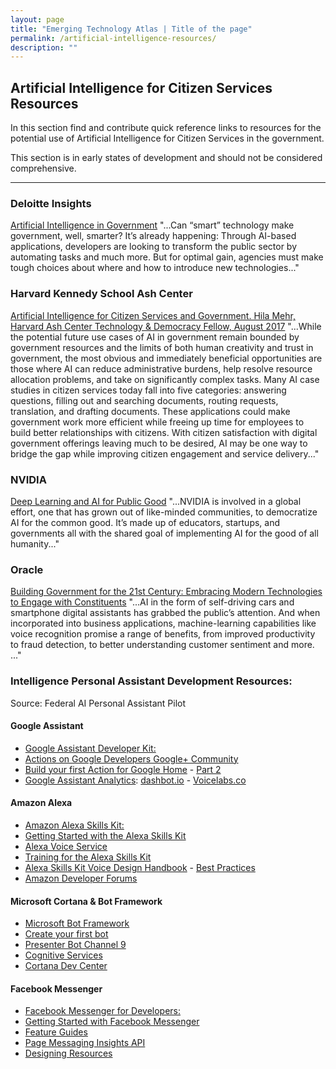 ```yaml
---
layout: page
title: "Emerging Technology Atlas | Title of the page"
permalink: /artificial-intelligence-resources/
description: ""
---
```


## Artificial Intelligence for Citizen Services Resources

<p>In this section find and contribute quick reference links to resources for the potential use of Artificial Intelligence for Citizen Services in the government.</p>

<p> This section is in early states of development and should not be considered comprehensive.</p>

***

### Deloitte Insights
<a href="https://dupress.deloitte.com/dup-us-en/focus/cognitive-technologies/artificial-intelligence-government-summary.html">Artificial Intelligence in Government</a> "...Can “smart” technology make government, well, smarter? It’s already happening: Through AI-based applications, developers are looking to transform the public sector by automating tasks and much more. But for optimal gain, agencies must make tough choices about where and how to introduce new technologies..."

### Harvard Kennedy School Ash Center
<a href="https://ash.harvard.edu/files/ash/files/artificial_intelligence_for_citizen_services.pdf">Artificial Intelligence for Citizen Services
and Government. Hila Mehr, Harvard Ash Center Technology & Democracy Fellow, August 2017</a>
"...While the potential future use cases of AI in government remain bounded by government resources and the limits of both human creativity and trust in government, the most obvious and immediately beneficial opportunities are those where AI can reduce administrative burdens, help resolve resource allocation problems, and take on significantly complex tasks. Many AI case studies in citizen services today fall into five categories: answering questions, filling out and searching documents, routing requests, translation, and drafting documents. These applications could make government work more efficient while freeing up time for employees to build better relationships with citizens. With citizen satisfaction with digital government offerings leaving much to be desired, AI may be one way to bridge the gap while improving citizen engagement and service delivery..."

### NVIDIA
<a href="https://www.nvidia.com/en-us/deep-learning-ai/industries/public-good/">Deep Learning and AI for Public Good</a> "...NVIDIA is involved in a global effort, one that has grown out of like-minded communities, to democratize AI for the common good. It’s made up of educators, startups, and governments all with the shared goal of implementing AI for the good of all humanity..."

### Oracle
<a href="http://www.oracle.com/us/industries/public-sector/build-gov-21-century-br-2389343.pdf">Building Government
for the 21st Century: Embracing Modern Technologies to Engage with Constituents</a>
"...AI in the form of self-driving cars and smartphone digital assistants has grabbed the public’s attention. And when incorporated into business applications, machine-learning capabilities like voice recognition promise a range of benefits,
from improved productivity to fraud detection, to better understanding customer sentiment and more. ..."

### Intelligence Personal Assistant Development Resources:
Source: Federal AI Personal Assistant Pilot

#### Google Assistant
- [Google Assistant Developer Kit:](https://developers.google.com/actions/) 
- [Actions on Google Developers Google+ Community](https://plus.google.com/communities/105684267327487893574)
- [Build your first Action for Google Home](https://medium.com/google-cloud/building-your-first-action-for-google-home-in-30-minutes-ec6c65b7bd32) - [Part 2](https://medium.com/google-cloud/building-your-first-action-for-google-home-part-2-594888a8c09b)
- [Google Assistant Analytics](https://developers.google.com/actions/tools/analytics): [dashbot.io](https://www.dashbot.io/googlehome) - [Voicelabs.co](https://insights.voicelabs.co/assistant)

#### Amazon Alexa
- [Amazon Alexa Skills Kit:](https://developer.amazon.com/alexa-skills-kit)
- [Getting Started with the Alexa Skills Kit](https://developer.amazon.com/public/solutions/alexa/alexa-skills-kit/getting-started-guide)
- [Alexa Voice Service](https://developer.amazon.com/alexa-voice-service)
- [Training for the Alexa Skills Kit](https://developer.amazon.com/alexa-skills-kit/alexa-skills-developer-training#BEGINNER)
- [Alexa Skills Kit Voice Design Handbook](https://developer.amazon.com/public/solutions/alexa/alexa-skills-kit/docs/alexa-skills-kit-voice-design-handbook) - [Best Practices](https://developer.amazon.com/public/solutions/alexa/alexa-skills-kit/docs/alexa-skills-kit-voice-design-best-practices)
- [Amazon Developer Forums](https://forums.developer.amazon.com/spaces/165/index.html)

#### Microsoft Cortana & Bot Framework
- [Microsoft Bot Framework](https://dev.botframework.com)
- [Create your first bot](https://azure.microsoft.com/services/bot-service)
- [Presenter Bot Channel 9](http://aka.ms/PresenterBot)
- [Cognitive Services](https://azure.microsoft.com/en-us/services/cognitive-services)
- [Cortana Dev Center](https://developer.microsoft.com/en-us/cortana)

#### Facebook Messenger
- [Facebook Messenger for Developers:](https://developers.facebook.com/docs/messenger-platform)
- [Getting Started with Facebook Messenger](https://developers.facebook.com/docs/messenger-platform/getting-started)
- [Feature Guides](https://developers.facebook.com/docs/messenger-platform/guides)
- [Page Messaging Insights API](https://developers.facebook.com/docs/messenger-platform/insights/page-messaging)
- [Designing Resources](https://developers.facebook.com/docs/messenger-platform/design-resources)

